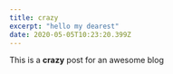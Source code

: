 ```yaml
---
title: crazy
excerpt: "hello my dearest"
date: 2020-05-05T10:23:20.399Z
---
```


This is a **crazy** post for an awesome blog

